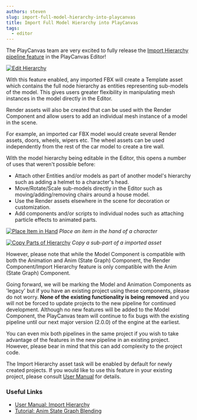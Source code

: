 ```yaml
---
authors: steven
slug: import-full-model-hierarchy-into-playcanvas
title: Import Full Model Hierarchy into PlayCanvas
tags:
  - editor
---
```


The PlayCanvas team are very excited to fully release the [Import Hierarchy pipeline feature](https://developer.playcanvas.com/user-manual/assets/import-pipeline/import-hierarchy/) in the PlayCanvas Editor!

[![Edit Hierarchy](/img/edit-hierarchy.gif)](/img/edit-hierarchy.gif)

With this feature enabled, any imported FBX will create a Template asset which contains the full node hierarchy as entities representing sub-models of the model. This gives users greater flexibility in manipulating mesh instances in the model directly in the Editor.

Render assets will also be created that can be used with the Render Component and allow users to add an individual mesh instance of a model in the scene.

For example, an imported car FBX model would create several Render assets, doors, wheels, wipers etc. The wheel assets can be used independently from the rest of the car model to create a tire wall.

With the model hierarchy being editable in the Editor, this opens a number of uses that weren't possible before:

- Attach other Entities and/or models as part of another model's hierarchy such as adding a helmet to a character's head.
- Move/Rotate/Scale sub-models directly in the Editor such as moving/adding/removing chairs around a house model.
- Use the Render assets elsewhere in the scene for decoration or customization.
- Add components and/or scripts to individual nodes such as attaching particle effects to animated parts.

[![Place Item in Hand](/img/editor-template-asset-item-in-hand.gif)](/img/editor-template-asset-item-in-hand.gif)
_Place an item in the hand of a character_

[![Copy Parts of Hierarchy](/img/editor-template-asset-copy-mesh.gif)](/img/editor-template-asset-copy-mesh.gif)
_Copy a sub-part of a imported asset_

However, please note that while the Model Component is compatible with both the Animation and Anim (State Graph) Component, the Render Component/Import Hierarchy feature is only compatible with the Anim (State Graph) Component.

Going forward, we will be marking the Model and Animation Components as 'legacy' but if you have an existing project using these components, please do not worry. **None of the existing functionality is being removed** and you will not be forced to update projects to the new pipeline for continued development. Although no new features will be added to the Model Component, the PlayCanvas team will continue to fix bugs with the existing pipeline until our next major version (2.0.0) of the engine at the earliest.

You can even mix both pipelines in the same project if you wish to take advantage of the features in the new pipeline in an existing project. However, please bear in mind that this can add complexity to the project code.

The Import Hierarchy asset task will be enabled by default for newly created projects. If you would like to use this feature in your existing project, please consult [User Manual](https://developer.playcanvas.com/user-manual/assets/import-pipeline/import-hierarchy/) for details.

### Useful Links

- [User Manual: Import Hierarchy](https://developer.playcanvas.com/user-manual/assets/import-pipeline/import-hierarchy/)
- [Tutorial: Anim State Graph Blending](https://developer.playcanvas.com/tutorials/anim-blending/)
